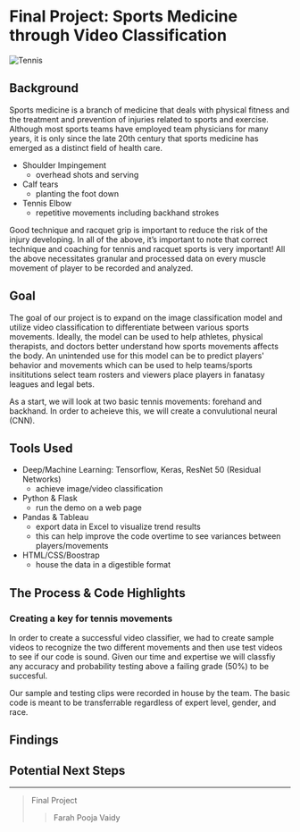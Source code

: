 # Final Project: Sports Medicine through Video Classification 

![Tennis](https://github.com/ffidai/Final_Project\data\forehand/0001.jpg "Differentiating between Forehand & Backhand Tennis Movements")


## Background

Sports medicine is a branch of medicine that deals with physical fitness and the treatment and prevention of injuries related to sports and exercise. Although most sports teams have employed team physicians for many years, it is only since the late 20th century that sports medicine has emerged as a distinct field of health care.

* Shoulder Impingement
    * overhead shots and serving
* Calf tears
    * planting the foot down 
* Tennis Elbow
    * repetitive movements including backhand strokes

Good technique and racquet grip is important to reduce the risk of the injury developing. In all of the above, it’s important to note that correct technique and coaching for tennis and racquet sports is very important! All the above necessitates granular and processed data on every muscle movement of player to be recorded and analyzed.

## Goal

The goal of our project is to expand on the image classification model and utilize video classification to differentiate between various sports movements. Ideally, the model can be used to help athletes, physical therapists, and doctors better understand how sports movements affects the body. An unintended use for this model can be to predict players' behavior and movements which can be used to help teams/sports insititutions select team rosters and viewers place players in fanatasy leagues and legal bets. 

As a start, we will look at two basic tennis movements: forehand and backhand. In order to acheieve this, we will create a convulutional neural (CNN). 

## Tools Used

* Deep/Machine Learning: Tensorflow, Keras, ResNet 50 (Residual Networks)
  * achieve image/video classification
* Python & Flask
  * run the demo on a web page
* Pandas & Tableau 
  * export data in Excel to visualize trend results
  * this can help improve the code overtime to see variances between players/movements
* HTML/CSS/Boostrap
  * house the data in a digestible format

## The Process & Code Highlights



### Creating a key for tennis movements
In order to create a successful video classifier, we had to create sample videos to recognize the two different movements and then use test videos to see if our code is sound. Given our time and expertise we will classfiy any accuracy and probability testing above a failing grade (50%) to be succesful. 

Our sample and testing clips were recorded in house by the team. The basic code is meant to be transferrable regardless of expert level, gender, and race. 

## Findings


## Potential Next Steps



----
> Final Project 
>> Farah
>> Pooja
>> Vaidy